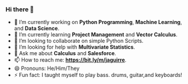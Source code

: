 ### Hi there 👋
- 🔭 I’m currently working on **Python Programming**, **Machine Learning**, and **Data Science**.
- 🌱 I’m currently learning **Project Management** and **Vector Calculus**. 
- 👯 I’m looking to collaborate on simple Python Scripts.
- 🤔 I’m looking for help with **Multivariate Statistics**.
- 💬 Ask me about **Calculus** and **Salesforce**.
- 📫 How to reach me: **https://bit.ly/m/jaguirre**.
- 😄 Pronouns: He/Him/They
- ⚡ Fun fact: I taught myself to play bass. drums, guitar,and keyboards!
